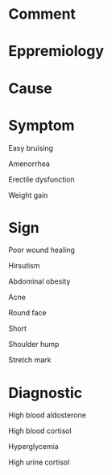 # Comment

# Eppremiology

# Cause

# Symptom

Easy bruising

Amenorrhea

Erectile dysfunction

Weight gain

# Sign

Poor wound healing

Hirsutism

Abdominal obesity

Acne

Round face

Short

Shoulder hump

Stretch mark

# Diagnostic

High blood aldosterone

High blood cortisol

Hyperglycemia

High urine cortisol
